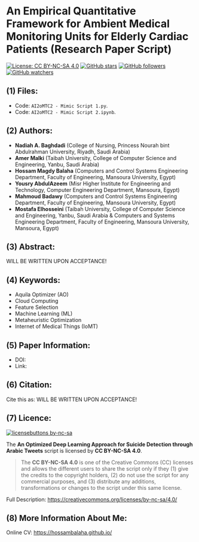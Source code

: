 # An Empirical Quantitative Framework for Ambient Medical Monitoring Units for Elderly Cardiac Patients (Research Paper Script)


[![License: CC BY-NC-SA 4.0](https://img.shields.io/badge/License-CC%20BY--NC--SA%204.0-lightgrey.svg)](https://creativecommons.org/licenses/by-nc-sa/4.0/) 
[![GitHub stars](https://img.shields.io/github/stars/HossamBalaha/An-Empirical-Quantitative-Framework-for-Ambient-Medical-Monitoring-Units-for-Elderly-Cardiac-Patient.svg?style=social&label=Star&maxAge=2592000)](https://github.com/HossamBalaha/An-Empirical-Quantitative-Framework-for-Ambient-Medical-Monitoring-Units-for-Elderly-Cardiac-Patient/stargazers/) [![GitHub followers](https://img.shields.io/github/followers/HossamBalaha.svg?style=social&label=Follow&maxAge=2592000)](https://github.com/HossamBalaha?tab=followers) [![GitHub watchers](https://img.shields.io/github/watchers/HossamBalaha/An-Empirical-Quantitative-Framework-for-Ambient-Medical-Monitoring-Units-for-Elderly-Cardiac-Patient.svg?style=social&label=Watch&maxAge=2592000)](https://github.com/HossamBalaha/An-Empirical-Quantitative-Framework-for-Ambient-Medical-Monitoring-Units-for-Elderly-Cardiac-Patient/watchers/)

## (1) Files:
* Code: `AI2oMTC2 - Mimic Script 1.py`.
* Code: `AI2oMTC2 - Mimic Script 2.ipynb`.

## (2) Authors:
* **Nadiah A. Baghdadi** (College of Nursing, Princess Nourah bint Abdulrahman University, Riyadh, Saudi Arabia)
* **Amer Malki** (Taibah University, College of Computer Science and Engineering, Yanbu, Saudi Arabia)
* **Hossam Magdy Balaha** (Computers and Control Systems Engineering Department, Faculty of Engineering, Mansoura University, Egypt)
* **Yousry AbdulAzeem** (Misr Higher Institute for Engineering and Technology, Computer Engineering Department, Mansoura, Egypt)
* **Mahmoud Badawy** (Computers and Control Systems Engineering Department, Faculty of Engineering, Mansoura University, Egypt)
* **Mostafa Elhosseini** (Taibah University, College of Computer Science and Engineering, Yanbu, Saudi Arabia & Computers and Systems Engineering Department, Faculty of Engineering, Mansoura University, Mansoura, Egypt)

## (3) Abstract:
WILL BE WRITTEN UPON ACCEPTANCE!

## (4) Keywords:
* Aquila Optimizer (AO)
* Cloud Computing
* Feature Selection
* Machine Learning (ML)
* Metaheuristic Optimization
* Internet of Medical Things (IoMT)

## (5) Paper Information:
* DOI: 
* Link: 

## (6) Citation:
Cite this as:
WILL BE WRITTEN UPON ACCEPTANCE!

## (7) Licence:
[![licensebuttons by-nc-sa](https://licensebuttons.net/l/by-nc-sa/3.0/88x31.png)](https://creativecommons.org/licenses/by-nc-sa/4.0)

The **An Optimized Deep Learning Approach for Suicide Detection through Arabic Tweets** script is licensed by **CC BY-NC-SA 4.0**.

>The **CC BY-NC-SA 4.0** is one of the Creative Commons (CC) licenses and allows the different users to share the script only if they (1) give the credits to the copyright holders, (2) do not use the script for any commercial purposes, and (3) distribute any additions, transformations or changes to the script under this same license.

Full Description: https://creativecommons.org/licenses/by-nc-sa/4.0/

## (8) More Information About Me:
Online CV: https://hossambalaha.github.io/